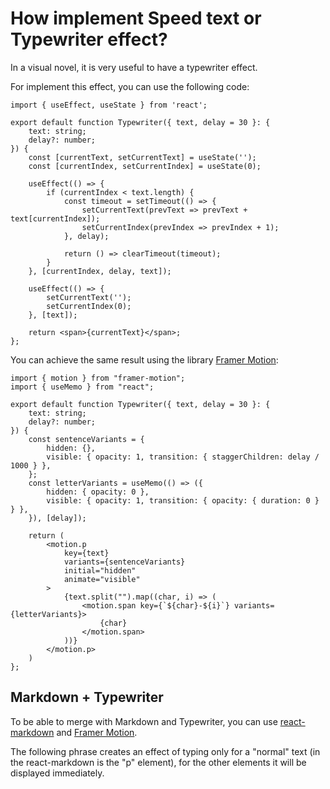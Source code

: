 # How implement Speed text or Typewriter effect?

In a visual novel, it is very useful to have a typewriter effect.

For implement this effect, you can use the following code:

```tsx
import { useEffect, useState } from 'react';

export default function Typewriter({ text, delay = 30 }: {
    text: string;
    delay?: number;
}) {
    const [currentText, setCurrentText] = useState('');
    const [currentIndex, setCurrentIndex] = useState(0);

    useEffect(() => {
        if (currentIndex < text.length) {
            const timeout = setTimeout(() => {
                setCurrentText(prevText => prevText + text[currentIndex]);
                setCurrentIndex(prevIndex => prevIndex + 1);
            }, delay);

            return () => clearTimeout(timeout);
        }
    }, [currentIndex, delay, text]);

    useEffect(() => {
        setCurrentText('');
        setCurrentIndex(0);
    }, [text]);

    return <span>{currentText}</span>;
};
```

<sandbox
template="8lns2x previewHeight=200"
entry="/src/components/Typewriter.tsx"
/>

You can achieve the same result using the library [Framer Motion](https://www.framer.com/motion/):

```tsx
import { motion } from "framer-motion";
import { useMemo } from "react";

export default function Typewriter({ text, delay = 30 }: {
    text: string;
    delay?: number;
}) {
    const sentenceVariants = {
        hidden: {},
        visible: { opacity: 1, transition: { staggerChildren: delay / 1000 } },
    };
    const letterVariants = useMemo(() => ({
        hidden: { opacity: 0 },
        visible: { opacity: 1, transition: { opacity: { duration: 0 } } },
    }), [delay]);

    return (
        <motion.p
            key={text}
            variants={sentenceVariants}
            initial="hidden"
            animate="visible"
        >
            {text.split("").map((char, i) => (
                <motion.span key={`${char}-${i}`} variants={letterVariants}>
                    {char}
                </motion.span>
            ))}
        </motion.p>
    )
};
```

<sandbox
template="73dkhh previewHeight=200"
entry="/src/components/Typewriter.tsx"
/>

## Markdown + Typewriter

To be able to merge with Markdown and Typewriter, you can use [react-markdown](https://www.npmjs.com/package/react-markdown) and [Framer Motion](https://www.framer.com/motion/).

The following phrase creates an effect of typing only for a "normal" text (in the react-markdown is the "p" element), for the other elements it will be displayed immediately.

<sandbox
template="p2cjqm previewHeight=500"
entry="/src/components/Typewriter.tsx"
/>
